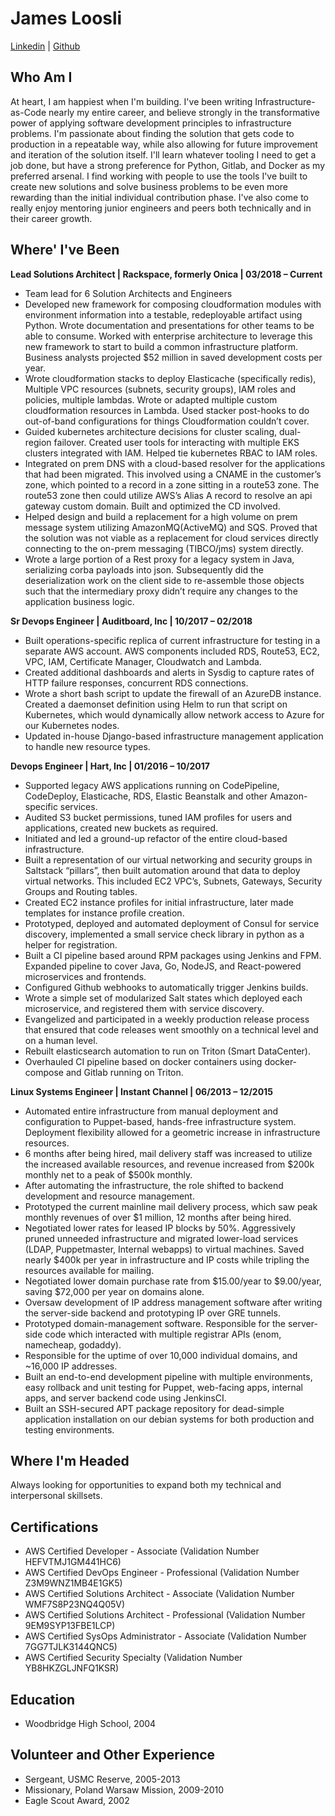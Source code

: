 # James Loosli

[Linkedin](https://www.linkedin.com/in/jamesloosli/) | [Github](https://github.com/jamesloosli)

## Who Am I

At heart, I am happiest when I'm building. I've been writing Infrastructure-as-Code nearly my entire career, and believe strongly in the transformative power of applying software development principles to infrastructure problems. I'm passionate about finding the solution that gets code to production in a repeatable way, while also allowing for future improvement and iteration of the solution itself. I'll learn whatever tooling I need to get a job done, but have a strong preference for Python, Gitlab, and Docker as my preferred arsenal. I find working with people to use the tools I've built to create new solutions and solve business problems to be even more rewarding than the initial individual contribution phase. I've also come to really enjoy mentoring junior engineers and peers both technically and in their career growth.

## Where' I've Been
                          
**Lead Solutions Architect | Rackspace, formerly Onica | 03/2018 – Current**
  * Team lead for 6 Solution Architects and Engineers
  * Developed new framework for composing cloudformation modules with environment information into a testable, redeployable artifact using Python. Wrote documentation and presentations for other teams to be able to consume. Worked with enterprise architecture to leverage this new framework to start to build a common infrastructure platform. Business analysts projected $52 million in saved development costs per year.
  * Wrote cloudformation stacks to deploy Elasticache (specifically redis), Multiple VPC resources (subnets, security groups), IAM roles and policies, multiple lambdas. Wrote or adapted multiple custom cloudformation resources in Lambda. Used stacker post-hooks to do out-of-band configurations for things Cloudformation couldn’t cover.
  * Guided kubernetes architecture decisions for cluster scaling, dual-region failover. Created user tools for interacting with multiple EKS clusters integrated with IAM. Helped tie kubernetes RBAC to IAM roles.
  * Integrated on prem DNS with a cloud-based resolver for the applications that had been migrated. This involved using a CNAME in the customer’s zone, which pointed to a record in a zone sitting in a route53 zone. The route53 zone then could utilize AWS’s Alias A record to resolve an api gateway custom domain. Built and optimized the CD involved.
  * Helped design and build a replacement for a high volume on prem message system utilizing AmazonMQ(ActiveMQ) and SQS. Proved that the solution was not viable as a replacement for cloud services directly connecting to the on-prem messaging (TIBCO/jms) system directly.
  * Wrote a large portion of a Rest proxy for a legacy system in Java, serializing corba payloads into json. Subsequently did the deserialization work on the client side to re-assemble those objects such that the intermediary proxy didn’t require any changes to the application business logic.
                                
**Sr Devops Engineer | Auditboard, Inc | 10/2017 – 02/2018**
  * Built operations-specific replica of current infrastructure for testing in a separate AWS account. AWS components included RDS, Route53, EC2, VPC, IAM, Certificate Manager, Cloudwatch and Lambda.
  * Created additional dashboards and alerts in Sysdig to capture rates of HTTP failure responses, concurrent RDS connections.
  * Wrote a short bash script to update the firewall of an AzureDB instance. Created a daemonset definition using Helm to run that script on Kubernetes, which would dynamically allow network access to Azure for our Kubernetes nodes.
  * Updated in-house Django-based infrastructure management application to handle new resource types.
                                
**Devops Engineer | Hart, Inc | 01/2016 – 10/2017**
  * Supported legacy AWS applications running on CodePipeline, CodeDeploy, Elasticache, RDS, Elastic Beanstalk and other Amazon-specific services.
  * Audited S3 bucket permissions, tuned IAM profiles for users and applications, created new buckets as required. 
  * Initiated and led a ground-up refactor of the entire cloud-based infrastructure.
  * Built a representation of our virtual networking and security groups in Saltstack “pillars”, then built automation around that data to deploy virtual networks. This included EC2 VPC’s, Subnets, Gateways, Security Groups and Routing tables.
  * Created EC2 instance profiles for initial infrastructure, later made templates for instance profile creation.
  * Prototyped, deployed and automated deployment of Consul for service discovery, implemented a small service check library in python as a helper for registration.
  * Built a CI pipeline based around RPM packages using Jenkins and FPM. Expanded pipeline to cover Java, Go, NodeJS, and React-powered microservices and frontends.
  * Configured Github webhooks to automatically trigger Jenkins builds. 
  * Wrote a simple set of modularized Salt states which deployed each microservice, and registered them with service discovery.
  * Evangelized and participated in a weekly production release process that ensured that code releases went smoothly on a technical level and on a human level.
  * Rebuilt elasticsearch automation to run on Triton (Smart DataCenter).
  * Overhauled CI pipeline based on docker containers using docker-compose and Gitlab running on Triton.
                                 
**Linux Systems Engineer | Instant Channel | 06/2013 – 12/2015**
  * Automated entire infrastructure from manual deployment and configuration to Puppet-based, hands-free infrastructure system. Deployment flexibility allowed for a geometric increase in infrastructure resources.
  * 6 months after being hired, mail delivery staff was increased to utilize the increased available resources, and revenue increased from $200k monthly net to a peak of $500k monthly.
  * After automating the infrastructure, the role shifted to backend development and resource management.
  * Prototyped the current mainline mail delivery process, which saw peak monthly revenues of over $1 million, 12 months after being hired.
  * Negotiated lower rates for leased IP blocks by 50%. Aggressively pruned unneeded infrastructure and migrated lower-load services (LDAP, Puppetmaster, Internal webapps) to virtual machines. Saved nearly $400k per year in infrastructure and IP costs while tripling the resources available for mailing.
  * Negotiated lower domain purchase rate from $15.00/year to $9.00/year, saving $72,000 per year on domains alone.
  * Oversaw development of IP address management software after writing the server-side backend and prototyping IP over GRE tunnels.
  * Prototyped domain-management software. Responsible for the server-side code which interacted with multiple registrar APIs (enom, namecheap, godaddy).
  * Responsible for the uptime of over 10,000 individual domains, and ~16,000 IP addresses.
  * Built an end-to-end development pipeline with multiple environments, easy rollback and unit testing for Puppet, web-facing apps, internal apps, and server backend code using JenkinsCI. 
  * Built an SSH-secured APT package repository for dead-simple application installation on our debian systems for both production and testing environments.

## Where I'm Headed

Always looking for opportunities to expand both my technical and interpersonal skillsets.  

## Certifications
  * AWS Certified Developer - Associate (Validation Number HEFVTMJ1GM441HC6)
  * AWS Certified DevOps Engineer - Professional (Validation Number Z3M9WNZ1MB4E1GK5)
  * AWS Certified Solutions Architect - Associate (Validation Number WMF7S8P23NQ4Q05V)
  * AWS Certified Solutions Architect - Professional (Validation Number 9EM9SYP13FBE1LCP)
  * AWS Certified SysOps Administrator - Associate (Validation Number 7GG7TJLK3144QNC5)
  * AWS Certified Security Specialty (Validation Number YB8HKZGLJNFQ1KSR)

## Education
  * Woodbridge High School, 2004

## Volunteer and Other Experience
  * Sergeant, USMC Reserve, 2005-2013
  * Missionary, Poland Warsaw Mission, 2009-2010
  * Eagle Scout Award, 2002
